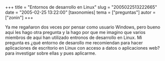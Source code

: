 +++
title = "Entornos de desarrollo en Linux"
slug = "2005022513222665"
date = "2005-02-25 13:22:00"
[taxonomies]
tema = ["preguntas"]
autor = ["zonin"]
+++

Ya me regañaron dos veces por pensar como usuario Windows, pero bueno
aqui les hago otra pregunta y la hago por que me imagino que varios
miembros de aqui han utilizado entronos de desarrollo en Linux. Mi
pregunta es ¿qué entorno de desarollo me recomiendan para hacer
aplicaciones de escritorio en Linux con acceso a datos o aplicaciones
web? para investigar sobre ellas y pues aplicarme.

